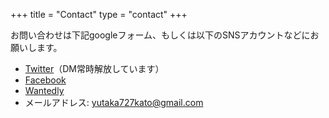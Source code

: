 +++
title = "Contact"
type = "contact"
+++

お問い合わせは下記googleフォーム、もしくは以下のSNSアカウントなどにお願いします。  

- [Twitter](https://twitter.com/hyo_07)（DM常時解放しています）
- [Facebook](https://www.facebook.com/yutaka727)
- [Wantedly](https://www.wantedly.com/users/77358513)
- メールアドレス: yutaka727kato@gmail.com

<br><br>
